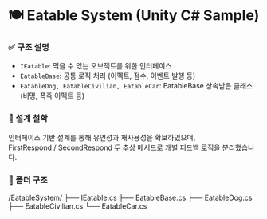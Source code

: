 # 🍽️ Eatable System (Unity C# Sample)

### ✅ 구조 설명
- `IEatable`: 먹을 수 있는 오브젝트를 위한 인터페이스
- `EatableBase`: 공통 로직 처리 (이펙트, 점수, 이벤트 발행 등)
- `EatableDog, EatableCivilian, EatableCar`: EatableBase 상속받은 클래스 (비명, 폭죽 이펙트 등)

### 🎯 설계 철학
인터페이스 기반 설계를 통해 유연성과 재사용성을 확보하였으며,  
FirstRespond / SecondRespond 두 추상 메서드로 개별 피드백 로직을 분리했습니다.

### 📁 폴더 구조
/EatableSystem/
├── IEatable.cs
├── EatableBase.cs
├── EatableDog.cs
├── EatableCivilian.cs
└── EatableCar.cs